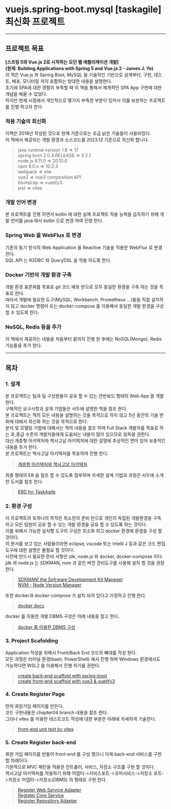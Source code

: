 # vuejs.spring-boot.mysql [taskagile] 최신화 프로젝트
---

## 프로젝트 목표
**[스프링 5와 Vue.js 2로 시작하는 모던 웹 애플리케이션 개발]**   
**(원제: Building Applications with Spring 5 and Vue.js 2 - James J. Ye)**   
이 책은 Vue.js 와 Spring Boot, MySQL 을 기술적인 기반으로 설계부터, 구현, 테스트, 배포, 모니터링 까지 포함하는 방대한 내용을 설명한다.   
초기에 SPA에 대한 경험이 부족할 때 이 책을 통해서 체계적인 SPA App 구현에 대한 개념을 배울 수 있었다.   
하지만 현재 시점에서 개인적으로 몇가지 부족한 부분이 있어서 이를 보완하는 프로젝트를 진행 하고자 한다.   

### 적용 기술의 최신화
이책은 2018년 작성된 것으로 현재 기준으로는 조금 낡은 기술들이 사용되었다.   
이 책에서 제공되는 개발 환경과 소스코드를 2023.12 기준으로 최신화 합니다.   
> java runtime version 1.8 => 17   
> spring boot 2.0.4.RELEASE => 3.2.1    
> node.js 8.11.0 => 20.10.0   
> npm 8.0.x => 10.2.3   
> webpack => vite   
> vue2 => vue3 composition API   
> bootstrap => vuetify3   
> jest => vites   

### 개발 언어 변경
본 프로젝트를 진행 하면서 kotlin 에 대한 실제 프로젝트 적용 능력을 습득하기 위해 개발 언어를 java 에서 kotlin 으로 변경 하여 진행 한다.

### Spring Web 을 WebFlux 로 변경
기존의 동기 방식의 Web Application 을 Reactive 기술을 적용한 WebFlux 로 변경한다.    
SQL API 는 R2DBC 와 QueryDSL 을 적용 하도록 한다.

### Docker 기반의 개발 환경 구축
개발 환경 표준화를 목표로 git 코드 배포 만으로 모두 동일한 환경을 구축 하는 것을 목표로 한다.   
따라서 개발에 필요한 도구(MySQL, Workbench, Prometheus ...)들을 직접 설치하지 않고 docker 명령어 또는 docker-compose 를 이용해서 동일한 개발 환경을 구성 할 수 있도록 한다.

### NoSQL, Redis 등을 추가
이 책에서 제공하는 내용을 처음부터 끝까지 진행 한 후에는 NoSQL(Mongo), Redis 기능들을 추가 한다.

---

## 목차

### 1. 설계
본 프로젝트는 팀과 팀 구성원들이 공유 할 수 있는 칸반보드 형태의 Web App 을 개발 한다.   
구체적인 요구사항과 설계 기법들은 서두에 설명한 책을 참조 한다.   
본 프로젝트는 책의 모든 내용을 설명하는 것을 목적으로 하지 않고 5년 동안의 기술 변화에 대해서 최신화 하는 것을 목적으로 한다.   
분석 및 모델링 기법에 대해서는 책의 내용을 참조 하며 Full Stack 개발자를 목표로 하는 초,중급 수준의 개발자들에게 도움되는 내용이 많이 있으므로 일독을 권한다.   
대신 계층형 아키텍처와 핵사고날 아키텍처에 대한 설명에 추상적인 면이 있어 보충적인 내용을 추가 한다.   
본 프로젝트는 핵사고날 아키텍처를 목표하여 진행 한다.   
> [계층형 아키텍처와 핵사고날 아키텍처](./documents/chapter01-01.md)   
   
최종 형태의 ER 을 참조 할 수 있도록 첨부하며 자세한 설계 기법과 과정은 서두에 소개한 도서를 참조 한다.   
> [ERD for TaskAgile](./documents/chapter01-02.md)


### 2. 환경 구성
이 프로젝트의 또하나의 목적은 최소한의 준비 만으로 개인의 독립된 개발환경을 구촉 하고 모든 팀원이 공유 할 수 있는 개발 환경을 공유 할 수 있도록 하는 것이다.   
이를 위해서 가능한 설치형 도구의 구성은 최소화 하고 docker 환경에 환경을 구성 할 것이다.   
이 문서를 보고 있는 사람들이라면 eclipse, vscode 또는 Intelli J 등과 같은 코드 편집도구에 대한 설명은 불필요 할 것이다.   
사전에 만드시 필요한 준비 사항은 jdk, node.js 와 docker, docker-compose 이다.   
jdk 와 node.js 는 SDKMAN, nvm 과 같은 버전 관리도구를 사용해 설치 할 것을 권장한다.   
> [SDKMAN! the Sofrware Development Kit Manager](https://sdkman.io/)   
> [NVM - Node Version Manager](https://github.com/nvm-sh/nvm)   

또한 docker과 docker-compose 가 설치 되어 있다고 가정하고 진행 한다.   
> [docker docs](https://docs.docker.com/)   

docker 를 이용한 개발 DBMS 구성은 아래 내용을 참고 한다.   
> [docker 를 이용한 DBMS 구성](./documents/chapter02-01.md)


### 3. Project Scafolding
Application 작성을 위해서 Front/Back End 코드의 뼈대를 작성 한다.   
모든 과정은 터미널 환경(bash, PowerShell) 에서 진행 하며 Windows 환경에서도 가능하다면 WSL2 를 이용해서 진행 하기를 권한다.   

> [create back-end scaffold with spring-boot](./documents/chapter03-01.md)   
> [create front-end scaffold with vue3 & vuetify3](./documents/chapter03-02.md)   

### 4. Create Register Page
먼저 회원가입 페이지를 만든다.   
코드 구현내용은 chapter04 branch 내용을 참조 한다.   
그러나 vites 를 이용한 테스트코드 작성에 대한 부분은 아래에 자세하게 기술한다.   
> [front-end unit test by vites](./documents/chapter04-01.md)

### 5. Create Register back-end
회원 가입 페이지를 만들어 front-end 를 구성 했으니 이제 back-end 서비스를 구현 할 차례이다.   
기본적으로 MVC 패턴을 적용한 컨트롤러, 서비스, 저장소 구조를 구현 할 것이다.   
핵사고날 아키텍처를 적용하기 위해 어뎁터->서비스포트->코어서비스->저장소 포트->저장소 어뎁터->저장소(DBMS) 의 형태로 구현 한다.   

> [Register Web Service Adapter](./documents/chapter05-01.md)   
> [Register Core Service](./documents/chapter05-02.md)   
> [Register Repository Adapter](#)   
